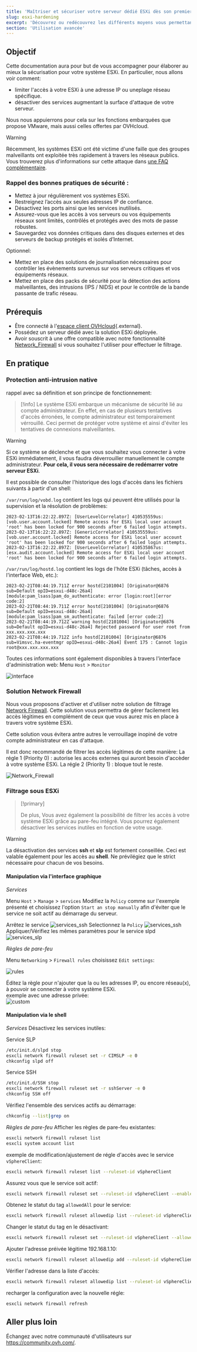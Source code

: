 ```yaml
---
title: 'Maîtriser et sécuriser votre serveur dédié ESXi dès son premier démarrage'
slug: esxi-hardening
excerpt: 'Découvrez ou redécouvrez les différents moyens vous permettant de sécuriser efficacement votre serveur dédié ESXi'
section: 'Utilisation avancée'
---
```



## Objectif

Cette documentation aura pour but de vous accompagner pour élaborer au mieux la sécurisation pour votre système ESXi.
En particulier, nous allons voir comment:<br>
* limiter l'accès à votre ESXi à une adresse IP ou uneplage réseau spécifique.
* désactiver des services augmentant la surface d'attaque de votre serveur.

Nous nous appuierrons pour cela sur les fonctions embarquées que propose VMware, mais aussi celles offertes par OVHcloud.


> [!warning]
> 
> Récemment, les systèmes ESXi ont été victime d'une faille que des groupes malveillants ont exploitée très rapidement à travers les réseaux publics.
> Vous trouverez plus d'informations sur cette attaque dans [une FAQ complémentaire](https://docs.ovh.com/fr/dedicated/esxi-faq/).
>


### Rappel des bonnes pratiques de sécurité :

* Mettez à jour régulièrement vos systèmes ESXi.
* Restreignez l’accès aux seules adresses IP de confiance.
* Désactivez les ports ainsi que les services inutilisés.
* Assurez-vous que les accès à vos serveurs ou vos équipements réseaux sont limités, contrôlés et protégés avec des mots de passe robustes.
* Sauvegardez vos données critiques dans des disques externes et des serveurs de backup protégés et isolés d’Internet.

Optionnel:

* Mettez en place des solutions de journalisation nécessaires pour contrôler les évènements survenus sur vos serveurs critiques et vos équipements réseaux.
* Mettez en place des packs de sécurité pour la détection des actions malveillantes, des intrusions (IPS / NIDS) et pour le contrôle de la bande passante de trafic réseau.


## Prérequis

* Être connecté à l'[espace client OVHcloud](https://www.ovh.com/auth/?action=gotomanager&from=https://www.ovh.com/fr/&ovhSubsidiary=fr){.external}.
* Possédez un serveur dédié avec la solution ESXi déployée.
* Avoir souscrit à une offre compatible avec notre fonctionnalité [Network_Firewall](https://docs.ovh.com/fr/dedicated/firewall-network/) si vous souhaitez l'utiliser pour effectuer le filtrage.


## En pratique

### Protection anti-intrusion native

rappel avec sa définition et son principe de fonctionnement:
> [!info]
> Le système ESXi embarque un mécanisme de sécurité lié au compte administrateur.
> En effet, en cas de plusieurs tentatives d'accès érronées, le compte administrateur est  temporairement vérrouillé.
> Ceci permet de protéger votre système et ainsi d'éviter les tentatives de connexions malveillantes.

> [!warning]
> Si ce système se déclenche et que vous souhaitez vous connecter à votre ESXi immédiatement, il vous faudra déverrouiller manuellement le compte administrateur.
> **Pour cela, il vous sera nécessaire de redémarrer votre serveur ESXi**.
> 

Il est possible de consulter l'historique des logs d'accès dans les fichiers suivants à partir d'un shell:

`/var/run/log/vobd.log` contient les logs qui peuvent être utilisés pour la supervision et la résolution de problèmes:
```
2023-02-13T16:22:22.897Z: [UserLevelCorrelator] 410535559us: [vob.user.account.locked] Remote access for ESXi local user account 'root' has been locked for 900 seconds after 6 failed login attempts.
2023-02-13T16:22:22.897Z: [GenericCorrelator] 410535559us: [vob.user.account.locked] Remote access for ESXi local user account 'root' has been locked for 900 seconds after 6 failed login attempts.
2023-02-13T16:22:22.897Z: [UserLevelCorrelator] 410535867us: [esx.audit.account.locked] Remote access for ESXi local user account 'root' has been locked for 900 seconds after 6 failed login attempts.
```

`/var/run/log/hostd.log` contient les logs de l'hôte ESXi (tâches, accès à l'interface Web, etc.):
```
2023-02-21T08:44:19.711Z error hostd[2101004] [Originator@6876 sub=Default opID=esxui-d48c-26a4] [module:pam_lsass]pam_do_authenticate: error [login:root][error code:2]
2023-02-21T08:44:19.711Z error hostd[2101004] [Originator@6876 sub=Default opID=esxui-d48c-26a4] [module:pam_lsass]pam_sm_authenticate: failed [error code:2]
2023-02-21T08:44:19.712Z warning hostd[2101004] [Originator@6876 sub=Default opID=esxui-d48c-26a4] Rejected password for user root from xxx.xxx.xxx.xxx
2023-02-21T08:44:19.712Z info hostd[2101004] [Originator@6876 sub=Vimsvc.ha-eventmgr opID=esxui-d48c-26a4] Event 175 : Cannot login root@xxx.xxx.xxx.xxx
```

Toutes ces informations sont également disponibles à travers l'interface d'administration web:
Menu `Host` > `Monitor`

![interface](images/gui_logs_.png)

### Solution Network Firewall

Nous vous proposons d'activer et d'utiliser notre solution de filtrage [Network Firewall](https://docs.ovh.com/fr/dedicated/firewall-network/).
Cette solution vous permettra de gérer facilement les accès légitimes en complément de ceux que vous aurez mis en place à travers votre système ESXi.

Cette solution vous évitera antre autres le verrouillage inopiné de votre compte administrateur en cas d'attaque.

Il est donc recommandé de filtrer les accès légitimes de cette manière:
La régle 1 (Priority 0) : autorise les accès externes qui auront besoin d'accèder à votre système ESXi.
La régle 2 (Priority 1) : bloque tout le reste.

![Network_Firewall](images/firewall_network_.png)


### Filtrage sous ESXi

> [!primary]
>
> De plus, Vous avez également la possibilité de filtrer les accès à votre système ESXi grâce au pare-feu intégré.
> Vous pourrez également désactiver les services inutiles en fonction de votre usage.
>

> [!warning]
> La désactivation des services **ssh** et **slp** est fortement conseillée.
> Ceci est valable également pour les accès au **shell**.
> Ne prévilégiez que le strict nécessaire pour chacun de vos besoins.

#### Manipulation via l'interface graphique

*Services*

Menu `Host` > `Manage` > `services`
Modifiez la `Policy` comme sur l'exemple présenté et choisissez l'option `Start an stop manually` afin d'éviter que le service ne soit actif au démarrage du serveur.

Arrêtez le service
![services_ssh](images/stop_service.png)
Selectionnez la `Policy`
![services_ssh](images/ssh_disabled_.png)
Appliquer/Vérifiez les mêmes paramètres pour le service slpd
![services_slp](images/slpd_.png)



*Règles de pare-feu*

Menu `Networking` > `Firewall rules`
choisissez `Edit settings`:

![rules](images/firewall_web_.png)


Éditez la règle pour n'ajouter que la ou les adresses IP, ou encore réseau(x), à pouvoir se connecter à votre système ESXi.  
exemple avec une adresse privée:  
![custom](images/custom_fw_rule.png)


#### Manipulation via le shell

*Services*
Désactivez les services inutiles:

Service SLP
```bash
/etc/init.d/slpd stop
esxcli network firewall ruleset set -r CIMSLP -e 0
chkconfig slpd off
```

Service SSH
```bash
/etc/init.d/SSH stop
esxcli network firewall ruleset set -r sshServer -e 0
chkconfig SSH off
```

Vérifiez l'ensemble des services actifs au démarrage:
```bash
chkconfig --list|grep on
```


*Règles de pare-feu*
Afficher les règles de pare-feu existantes:
```bash
esxcli network firewall ruleset list
esxcli system account list
```

exemple de modification/ajustement de régle d'accès avec le service `vSphereClient`:
```bash
esxcli network firewall ruleset list --ruleset-id vSphereClient
```
Assurez vous que le service soit actif:
```bash
esxcli network firewall ruleset set --ruleset-id vSphereClient --enabled true
```
Obtenez le statut du tag `allowedAll` pour le service:
```bash
esxcli network firewall ruleset allowedip list --ruleset-id vSphereClient
```
Changer le statut du tag en le désactivant:
```bash
esxcli network firewall ruleset set --ruleset-id vSphereClient --allowed-all false
```
Ajouter l'adresse préivée légitime 192.168.1.10:
```bash
esxcli network firewall ruleset allowedip add --ruleset-id vSphereClient --ip-address 192.168.1.10
```
Vérifier l'adresse dans la liste d'accès:
```bash
esxcli network firewall ruleset allowedip list --ruleset-id vSphereClient
```

recharger la configuration avec la nouvelle régle:
```bash
esxcli network firewall refresh
```

## Aller plus loin
Échangez avec notre communauté d'utilisateurs sur <https://community.ovh.com/>.

